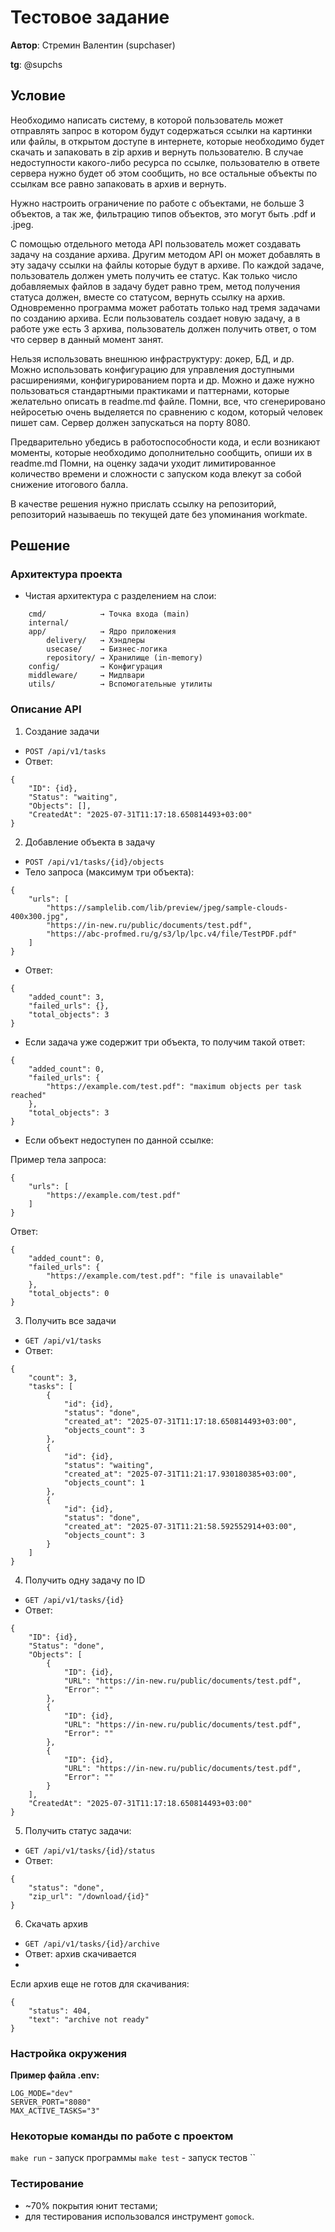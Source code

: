 # Тестовое задание

**Автор**: Стремин Валентин (supchaser)

**tg**: @supchs

## Условие

Необходимо написать систему, в которой пользователь может отправлять запрос в котором будут содержаться ссылки на картинки или файлы, в открытом доступе в интернете, которые необходимо будет скачать и запаковать в zip архив и вернуть пользователю. В случае недоступности какого-либо ресурса по ссылке, пользователю в ответе сервера нужно будет об этом сообщить, но все остальные объекты по ссылкам все равно запаковать в архив и вернуть.

Нужно настроить ограничение по работе с объектами, не больше 3 объектов, а так же, фильтрацию типов объектов, это могут быть .pdf и .jpeg.

С помощью отдельного метода API пользователь может создавать задачу на создание архива. Другим методом API он может добавлять в эту задачу ссылки на файлы которые будут в архиве. По каждой задаче, пользователь должен уметь получить ее статус. Как только число добавляемых файлов в задачу будет равно трем, метод получения статуса должен, вместе со статусом, вернуть ссылку на архив. 
Одновременно программа может работать только над тремя задачами по созданию архива. Если пользователь создает новую задачу, а в работе уже есть 3 архива, пользователь должен получить ответ, о том что сервер в данный момент занят.

Нельзя использовать внешнюю инфраструктуру: докер, БД, и др. Можно использовать конфигурацию для управления доступными расширениями, конфигурированием порта и др. Можно и даже нужно пользоваться стандартными практиками и паттернами, которые желательно описать в readme.md файле. Помни, все, что сгенерировано нейросетью очень выделяется по сравнению с кодом, который человек пишет сам.
Сервер должен запускаться на порту 8080.

Предварительно убедись в работоспособности кода, и если возникают моменты, которые необходимо дополнительно сообщить, опиши их в readme.md Помни, на оценку задачи уходит лимитированное количество времени и сложности с запуском кода влекут за собой снижение итогового балла.

В качестве решения нужно прислать ссылку на репозиторий, репозиторий называешь по текущей дате без упоминания workmate.

## Решение

### Архитектура проекта

- Чистая архитектура с разделением на слои:
```
    cmd/            → Точка входа (main)
    internal/
    app/            → Ядро приложения
        delivery/   → Хэндлеры
        usecase/    → Бизнес-логика
        repository/ → Хранилище (in-memory)
    config/         → Конфигурация
    middleware/     → Мидлвари
    utils/          → Вспомогательные утилиты
```

### Описание API

1. Создание задачи

- `POST /api/v1/tasks`
- Ответ:
```
{
	"ID": {id},
	"Status": "waiting",
	"Objects": [],
	"CreatedAt": "2025-07-31T11:17:18.650814493+03:00"
}
``` 

2. Добавление объекта в задачу

- `POST /api/v1/tasks/{id}/objects`
- Тело запроса (максимум три объекта):
```
{
    "urls": [
        "https://samplelib.com/lib/preview/jpeg/sample-clouds-400x300.jpg",
        "https://in-new.ru/public/documents/test.pdf",
        "https://abc-profmed.ru/g/s3/lp/lpc.v4/file/TestPDF.pdf"
    ]
}
```

- Ответ:
```
{
	"added_count": 3,
	"failed_urls": {},
	"total_objects": 3
}
```

- Если задача уже содержит три объекта, то получим такой ответ:
```
{
	"added_count": 0,
	"failed_urls": {
		"https://example.com/test.pdf": "maximum objects per task reached"
	},
	"total_objects": 3
}
```

- Если объект недоступен по данной ссылке:

Пример тела запроса:
```
{
    "urls": [
        "https://example.com/test.pdf"
    ]
}
```

Ответ:
```
{
	"added_count": 0,
	"failed_urls": {
		"https://example.com/test.pdf": "file is unavailable"
	},
	"total_objects": 0
}
```

3. Получить все задачи

- `GET /api/v1/tasks`
- Ответ:
```
{
	"count": 3,
	"tasks": [
		{
			"id": {id},
			"status": "done",
			"created_at": "2025-07-31T11:17:18.650814493+03:00",
			"objects_count": 3
		},
		{
			"id": {id},
			"status": "waiting",
			"created_at": "2025-07-31T11:21:17.930180385+03:00",
			"objects_count": 1
		},
		{
			"id": {id},
			"status": "done",
			"created_at": "2025-07-31T11:21:58.592552914+03:00",
			"objects_count": 3
		}
	]
}
```

4. Получить одну задачу по ID

- `GET /api/v1/tasks/{id}` 
- Ответ:
```
{
	"ID": {id},
	"Status": "done",
	"Objects": [
		{
			"ID": {id},
			"URL": "https://in-new.ru/public/documents/test.pdf",
			"Error": ""
		},
		{
			"ID": {id},
			"URL": "https://in-new.ru/public/documents/test.pdf",
			"Error": ""
		},
		{
			"ID": {id},
			"URL": "https://in-new.ru/public/documents/test.pdf",
			"Error": ""
		}
	],
	"CreatedAt": "2025-07-31T11:17:18.650814493+03:00"
}
```

5. Получить статус задачи:
 
- `GET /api/v1/tasks/{id}/status` 
- Ответ:
```
{
	"status": "done",
	"zip_url": "/download/{id}"
}
``` 

6. Скачать архив

- `GET /api/v1/tasks/{id}/archive`
- Ответ: архив скачивается
- 
Если архив еще не готов для скачивания:
```
{
	"status": 404,
	"text": "archive not ready"
}
```

### Настройка окружения

**Пример файла .env:**

```.env
LOG_MODE="dev"
SERVER_PORT="8080"
MAX_ACTIVE_TASKS="3"
```

### Некоторые команды по работе с проектом

`make run` - запуск программы
`make test` - запуск тестов
``
### Тестирование

- ~70% покрытия юнит тестами;
- для тестирования использовался инструмент `gomock`.

